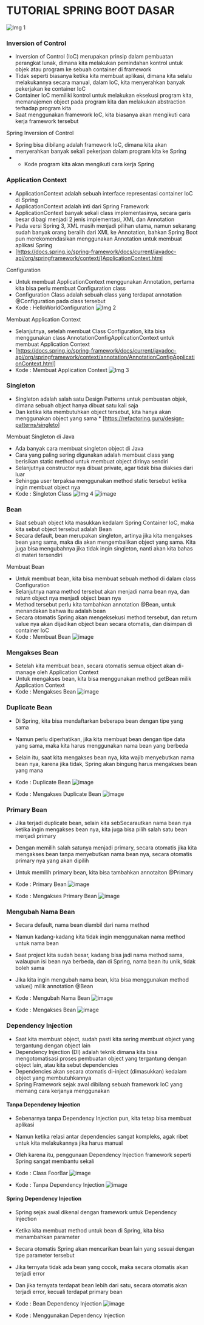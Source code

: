 # TUTORIAL SPRING BOOT DASAR
![Img 1](image/judul.png)

### Inversion of Control
* Inversion of Control (IoC) merupakan prinsip dalam pembuatan perangkat lunak, dimana kita melakukan pemindahan kontrol untuk objek atau program ke sebuah container di framework
* Tidak seperti biasanya ketika kita membuat aplikasi, dimana kita selalu melakukannya secara manual, dalam IoC, kita menyerahkan banyak pekerjakan ke container IoC 
* Container IoC memiliki kontrol untuk melakukan eksekusi program kita, memanajemen object pada program kita dan melakukan abstraction terhadap program kita
* Saat menggunakan framework IoC, kita biasanya akan mengikuti cara kerja framework tersebut

Spring Inversion of Control
* Spring bisa dibilang adalah framework IoC, dimana kita akan menyerahkan banyak sekali pekerjaan dalam program kita ke Spring
* * Kode program kita akan mengikuti cara kerja Spring


### Application Context
* ApplicationContext adalah sebuah interface representasi container IoC di Spring
* ApplicationContext adalah inti dari Spring Framework
* ApplicationContext banyak sekali class implementasinya, secara garis besar dibagi menjadi 2 jenis implementasi, XML dan Annotation
* Pada versi Spring 3, XML masih menjadi pilihan utama, namun sekarang sudah banyak orang beralih dari XML ke Annotation, bahkan Spring Boot pun merekomendasikan menggunakan Annotation untuk membuat aplikasi Spring
* [https://docs.spring.io/spring-framework/docs/current/javadoc-api/org/springframework/context/]ApplicationContext.html 

Configuration
* Untuk membuat ApplicationContext menggunakan Annotation, pertama kita bisa perlu membuat Configuration class
* Configuration Class adalah sebuah class yang terdapat annotation @Configuration pada class tersebut
* Kode : HelloWorldConfiguration
![Img 2](image/2.PNG)

Membuat Application Context
* Selanjutnya, setelah membuat Class Configuration, kita bisa menggunakan class AnnotationConfigApplicationContext untuk membuat Application Context
* [https://docs.spring.io/spring-framework/docs/current/javadoc-api/org/springframework/context/annotation/AnnotationConfigApplicationContext.html] 
* Kode : Membuat Application Context
![Img 3](image/3.PNG)


### Singleton
* Singleton adalah salah satu Design Patterns untuk pembuatan objek, dimana sebuah object hanya dibuat satu kali saja
* Dan ketika kita membutuhkan object tersebut, kita hanya akan menggunakan object yang sama * [https://refactoring.guru/design-patterns/singleto] 

Membuat Singleton di Java
* Ada banyak cara membuat singleton object di Java
* Cara yang paling sering digunakan adalah membuat class yang berisikan static method untuk membuat object dirinya sendiri
* Selanjutnya constructor nya dibuat private, agar tidak bisa diakses dari luar
* Sehingga user terpaksa menggunakan method static tersebut ketika ingin membuat object nya
* Kode : Singleton Class
![Img 4](image/4.PNG)
![image](https://user-images.githubusercontent.com/113462342/211357007-912d44ff-18be-4dd5-895f-99b6619192a1.png)


### Bean
* Saat sebuah object kita masukkan kedalam Spring Container IoC, maka kita sebut object tersebut adalah Bean
* Secara default, bean merupakan singleton, artinya jika kita mengakses bean yang sama, maka dia akan mengembalikan object yang sama. Kita juga bisa mengubahnya jika tidak ingin singleton, nanti akan kita bahas di materi tersendiri

Membuat Bean
* Untuk membuat bean, kita bisa membuat sebuah method di dalam class Configuration
* Selanjutnya nama method tersebut akan menjadi nama bean nya, dan return object nya menjadi object bean nya
* Method tersebut perlu kita tambahkan annotation @Bean, untuk menandakan bahwa itu adalah bean
* Secara otomatis Spring akan mengeksekusi method tersebut, dan return value nya akan dijadikan object bean secara otomatis, dan disimpan di container IoC
* Kode : Membuat Bean
![image](https://user-images.githubusercontent.com/113462342/211357765-63225f38-3e36-428a-aaf8-b71b8a9a438c.png)


### Mengakses Bean
* Setelah kita membuat bean, secara otomatis semua object akan di-manage oleh Application Context
* Untuk mengakses bean, kita bisa menggunakan method getBean milik Application Context
* Kode : Mengakses Bean
![image](https://user-images.githubusercontent.com/113462342/211358229-fdc1bfc5-7ff8-44fb-b00a-93dc2afcf25b.png)


### Duplicate Bean
* Di Spring, kita bisa mendaftarkan beberapa bean dengan tipe yang sama
* Namun perlu diperhatikan, jika kita membuat bean dengan tipe data yang sama, maka kita harus menggunakan nama bean yang berbeda
* Selain itu, saat kita mengakses bean nya, kita wajib menyebutkan nama bean nya, karena jika tidak, Spring akan bingung harus mengakses bean yang mana
* Kode : Duplicate Bean
![image](https://user-images.githubusercontent.com/113462342/211358604-e4b2ab4f-7e7d-4a07-9efd-b852aa65caea.png)
 
* Kode : Mengakses Duplicate Bean
![image](https://user-images.githubusercontent.com/113462342/211359005-911ffb4e-2f35-47e0-be28-4540898aebe4.png)


### Primary Bean
* Jika terjadi duplicate bean, selain kita sebSecarautkan nama bean nya ketika ingin mengakses bean nya, kita  juga bisa pilih salah satu bean menjadi primary
* Dengan memilih salah satunya menjadi primary, secara otomatis jika kita mengakses bean tanpa menyebutkan nama bean nya, secara otomatis primary nya yang akan dipilih
* Untuk memilih primary bean, kita bisa tambahkan annotaiton @Primary
* Kode : Primary Bean
 ![image](https://user-images.githubusercontent.com/113462342/211359460-c8216f0e-850d-431d-82e5-c4cb3dea738d.png)
 
* Kode : Mengakses Primary Bean
![image](https://user-images.githubusercontent.com/113462342/211359830-b10ed9ca-358a-4179-8fae-9b19f4471710.png)


### Mengubah Nama Bean
* Secara default, nama bean diambil dari nama method
* Namun kadang-kadang kita tidak ingin menggunakan nama method untuk nama bean
* Saat project kita sudah besar, kadang bisa jadi nama method sama, walaupun isi bean nya berbeda, dan di Spring, nama bean itu unik, tidak boleh sama
* Jika kita ingin mengubah nama bean, kita bisa menggunakan method value() milik annotation @Bean
* Kode : Mengubah Nama Bean
 ![image](https://user-images.githubusercontent.com/113462342/211360287-bc0400fc-cb1a-44c7-81c1-105465f729aa.png)

* Kode : Mengakses Bean
![image](https://user-images.githubusercontent.com/113462342/211360392-88445e79-022d-431f-8c54-fd70ad55a398.png)


### Dependency Injection
* Saat kita membuat object, sudah pasti kita sering membuat object yang tergantung dengan object lain
* Dependency Injection (DI) adalah teknik dimana kita bisa mengotomatisasi proses pembuatan object yang tergantung dengan object lain, atau kita sebut dependencies
* Dependencies akan secara otomatis di-inject (dimasukkan) kedalam object yang membutuhkannya
* Spring Framework sejak awal dibilang sebuah framework IoC yang memang cara kerjanya menggunakan 


#### Tanpa Dependency Injection
* Sebenarnya tanpa Dependency Injection pun, kita tetap bisa membuat aplikasi
* Namun ketika relasi antar dependencies sangat kompleks, agak ribet untuk kita melakukannya jika harus manual
* Oleh karena itu, penggunaan Dependency Injection framework seperti Spring sangat membantu sekali
* Kode : Class FoorBar
 ![image](https://user-images.githubusercontent.com/113462342/211361175-bc1ff322-0a1a-438b-8309-5eb478b554c8.png)

* Kode : Tanpa Dependency Injection
![image](https://user-images.githubusercontent.com/113462342/211361303-553da7fe-8ace-4699-82d1-8d51f4a4ef16.png)


#### Spring Dependency Injection
* Spring sejak awal dikenal dengan framework untuk Dependency Injection
* Ketika kita membuat method untuk bean di Spring, kita bisa menambahkan parameter 
* Secara otomatis Spring akan mencarikan bean lain yang sesuai dengan tipe parameter tersebut
* Jika ternyata tidak ada bean yang cocok, maka secara otomatis akan terjadi error
* Dan jika ternyata terdapat bean lebih dari satu, secara otomatis akan terjadi error, kecuali terdapat primary bean
* Kode : Bean Dependency Injection
 ![image](https://user-images.githubusercontent.com/113462342/211361915-0712a030-5696-4c42-839a-6651cca52c3c.png)

* Kode : Menggunakan Dependency Injection
























